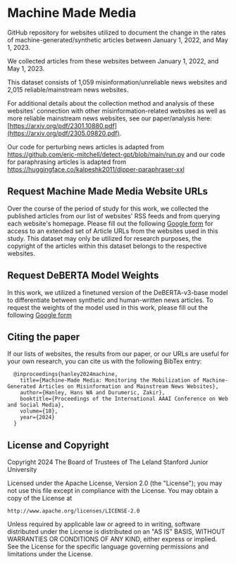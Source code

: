 

# Machine Made Media
GitHub repository for websites utilized to document the change in the rates of machine-generated/synthetic articles between January 1, 2022, and May 1, 2023.

We collected articles from these websites between January 1, 2022, and May 1, 2023. 

This dataset consists of 1,059 misinformation/unreliable news websites and 2,015 reliable/mainstream news websites. 

For additional details about the collection method and analysis of these websites' connection with other misinformation-related websites as well as more reliable mainstream news websites, see our paper/analysis here: [https://arxiv.org/pdf/2301.10880.pdf](https://arxiv.org/pdf/2305.09820.pdf). 

Our code for perturbing news articles is adapted from https://github.com/eric-mitchell/detect-gpt/blob/main/run.py and our code for paraphrasing articles is adapted from https://huggingface.co/kalpeshk2011/dipper-paraphraser-xxl

## Request Machine Made Media Website URLs
Over the course of the period of study for this work, we collected the published articles from our list of websites' RSS feeds and from querying each website's homepage. Please fill out the following [Google form](https://forms.gle/vGhZKkG5jy1cT7dx6) for access to an extended set of Article URLs from the websites used in this study. This dataset may only be utilized for research purposes, the copyright of the articles within this dataset belongs to the respective websites. 

## Request DeBERTA Model Weights
In this work, we utilized a finetuned version of the DeBERTA-v3-base model to differentiate between synthetic and human-written news articles. To request the weights of the model used in this work, please fill out the following [Google form](https://forms.gle/4WeVk8FwTafhtiU78)

## Citing the paper
If our lists of websites, the results from our paper, or our URLs are useful for your own research, you can cite us with the following BibTex entry:
```
  @inproceedings{hanley2024machine,
    title={Machine-Made Media: Monitoring the Mobilization of Machine-Generated Articles on Misinformation and Mainstream News Websites},
    author={Hanley, Hans WA and Durumeric, Zakir},
    booktitle={Proceedings of the International AAAI Conference on Web and Social Media},
    volume={18},
    year={2024}
  }
```

## License and Copyright

Copyright 2024 The Board of Trustees of The Leland Stanford Junior University

Licensed under the Apache License, Version 2.0 (the "License");
you may not use this file except in compliance with the License.
You may obtain a copy of the License at

    http://www.apache.org/licenses/LICENSE-2.0

Unless required by applicable law or agreed to in writing, software
distributed under the License is distributed on an "AS IS" BASIS,
WITHOUT WARRANTIES OR CONDITIONS OF ANY KIND, either express or implied.
See the License for the specific language governing permissions and
limitations under the License.
